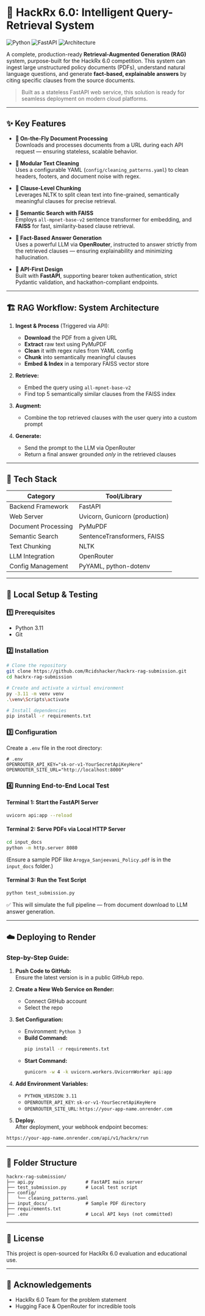# 🚀 HackRx 6.0: Intelligent Query-Retrieval System

![Python](https://img.shields.io/badge/Python-3.11-blue)
![FastAPI](https://img.shields.io/badge/Framework-FastAPI-green)
![Architecture](https://img.shields.io/badge/Architecture-RAG-orange)

A complete, production-ready **Retrieval-Augmented Generation (RAG)** system, purpose-built for the HackRx 6.0 competition. This system can ingest large unstructured policy documents (PDFs), understand natural language questions, and generate **fact-based, explainable answers** by citing specific clauses from the source documents.

> Built as a stateless FastAPI web service, this solution is ready for seamless deployment on modern cloud platforms.

---

## ✨ Key Features

- **📄 On-the-Fly Document Processing**  
  Downloads and processes documents from a URL during each API request — ensuring stateless, scalable behavior.

- **🧹 Modular Text Cleaning**  
  Uses a configurable YAML (`config/cleaning_patterns.yaml`) to clean headers, footers, and document noise with regex.

- **📑 Clause-Level Chunking**  
  Leverages NLTK to split clean text into fine-grained, semantically meaningful clauses for precise retrieval.

- **🧠 Semantic Search with FAISS**  
  Employs `all-mpnet-base-v2` sentence transformer for embedding, and **FAISS** for fast, similarity-based clause retrieval.

- **🧾 Fact-Based Answer Generation**  
  Uses a powerful LLM via **OpenRouter**, instructed to answer strictly from the retrieved clauses — ensuring explainability and minimizing hallucination.

- **🧪 API-First Design**  
  Built with **FastAPI**, supporting bearer token authentication, strict Pydantic validation, and hackathon-compliant endpoints.

---

## 🏗️ RAG Workflow: System Architecture

1. **Ingest & Process** (Triggered via API):
   - **Download** the PDF from a given URL
   - **Extract** raw text using PyMuPDF
   - **Clean** it with regex rules from YAML config
   - **Chunk** into semantically meaningful clauses
   - **Embed & Index** in a temporary FAISS vector store

2. **Retrieve:**
   - Embed the query using `all-mpnet-base-v2`
   - Find top 5 semantically similar clauses from the FAISS index

3. **Augment:**
   - Combine the top retrieved clauses with the user query into a custom prompt

4. **Generate:**
   - Send the prompt to the LLM via OpenRouter
   - Return a final answer grounded *only* in the retrieved clauses

---

## 🧰 Tech Stack

| Category             | Tool/Library                     |
|----------------------|----------------------------------|
| Backend Framework    | FastAPI                          |
| Web Server           | Uvicorn, Gunicorn (production)   |
| Document Processing  | PyMuPDF                          |
| Semantic Search      | SentenceTransformers, FAISS      |
| Text Chunking        | NLTK                             |
| LLM Integration      | OpenRouter                       |
| Config Management    | PyYAML, python-dotenv            |

---

## 🧪 Local Setup & Testing

### 1️⃣ Prerequisites

- Python 3.11
- Git

### 2️⃣ Installation

```bash
# Clone the repository
git clone https://github.com/Rcidshacker/hackrx-rag-submission.git
cd hackrx-rag-submission

# Create and activate a virtual environment
py -3.11 -m venv venv
.\venv\Scripts\activate

# Install dependencies
pip install -r requirements.txt
```

### 3️⃣ Configuration

Create a `.env` file in the root directory:

```env
# .env
OPENROUTER_API_KEY="sk-or-v1-YourSecretApiKeyHere"
OPENROUTER_SITE_URL="http://localhost:8000"
```

### 4️⃣ Running End-to-End Local Test

#### Terminal 1: Start the FastAPI Server
```bash
uvicorn api:app --reload
```

#### Terminal 2: Serve PDFs via Local HTTP Server
```bash
cd input_docs
python -m http.server 8080
```

(Ensure a sample PDF like `Arogya_Sanjeevani_Policy.pdf` is in the `input_docs` folder.)

#### Terminal 3: Run the Test Script
```bash
python test_submission.py
```

✅ This will simulate the full pipeline — from document download to LLM answer generation.

---

## ☁️ Deploying to Render

### Step-by-Step Guide:

1. **Push Code to GitHub:**  
   Ensure the latest version is in a public GitHub repo.

2. **Create a New Web Service on Render:**
   - Connect GitHub account
   - Select the repo

3. **Set Configuration:**
   - Environment: `Python 3`
   - **Build Command:**  
     ```bash
     pip install -r requirements.txt
     ```
   - **Start Command:**  
     ```bash
     gunicorn -w 4 -k uvicorn.workers.UvicornWorker api:app
     ```

4. **Add Environment Variables:**
   - `PYTHON_VERSION`: `3.11`
   - `OPENROUTER_API_KEY`: `sk-or-v1-YourSecretApiKeyHere`
   - `OPENROUTER_SITE_URL`: `https://your-app-name.onrender.com`

5. **Deploy.**  
   After deployment, your webhook endpoint becomes:

```
https://your-app-name.onrender.com/api/v1/hackrx/run
```

---

## 📂 Folder Structure

```
hackrx-rag-submission/
├── api.py                   # FastAPI main server
├── test_submission.py       # Local test script
├── config/
│   └── cleaning_patterns.yaml
├── input_docs/              # Sample PDF directory
├── requirements.txt
├── .env                     # Local API keys (not committed)
```

---

## 📜 License

This project is open-sourced for HackRx 6.0 evaluation and educational use.

---

## 🙌 Acknowledgements

- HackRx 6.0 Team for the problem statement
- Hugging Face & OpenRouter for incredible tools
